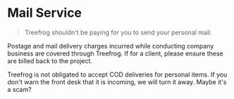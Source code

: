 # Mail Service

> Treefrog shouldn't be paying for you to send your personal mail.

Postage and mail delivery charges incurred while conducting company business are covered through Treefrog. If for a client, please ensure these are billed back to the project.

Treefrog is not obligated to accept COD deliveries for personal items. If you don't warn the front desk that it is incoming, we will turn it away. Maybe it's a scam?
